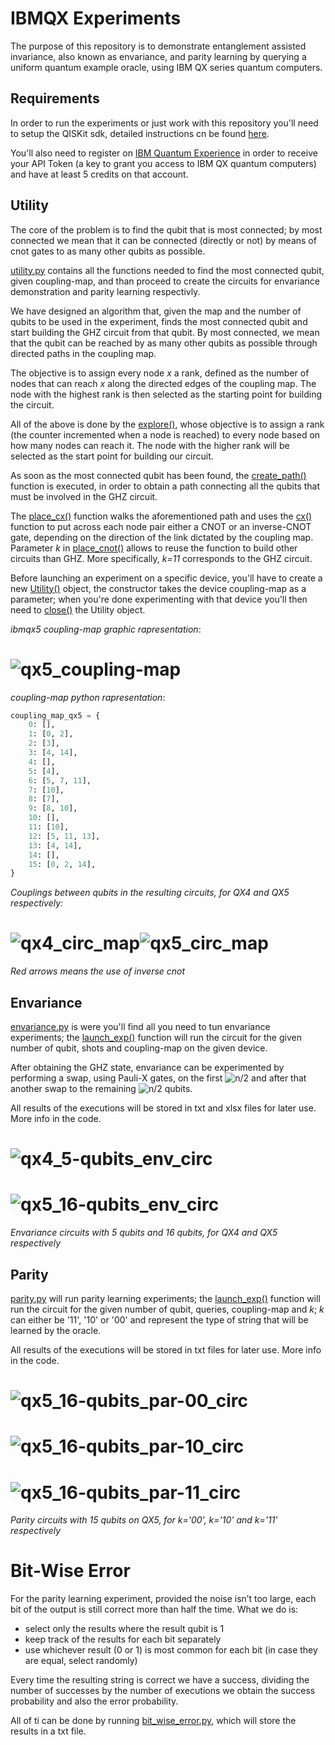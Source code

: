 # IBMQX Experiments
The purpose of this repository is to demonstrate entanglement assisted invariance,
also known as envariance, and parity learning by querying a uniform quantum example oracle,
using IBM QX series quantum computers.

## Requirements

In order to run the experiments or just work with this repository you'll need to setup
the QISKit sdk, detailed instructions cn be found
[here](https://github.com/QISKit/qiskit-sdk-py/blob/master/doc/install.rst#3.1-Setup-the-environment).

You'll also need to register on [IBM Quantum Experience](https://quantumexperience.ng.bluemix.net/qx/community)
in order to receive your API Token (a key to grant you access to IBM QX quantum computers)
and have at least 5 credits on that account.

## Utility

The core of the problem is to find the qubit that is most connected;
by most connected we mean that it can be connected (directly or not) by means of cnot gates
to as many other qubits as possible.

[utility.py](https://github.com/DavideFrr/ibmqx_experiments/blob/master/utility.py)
contains all the functions needed to find the most connected qubit, given coupling-map,
and than proceed to create the circuits for envariance demonstration and parity learning respectivly.

We have designed an algorithm that, given the map and the number of qubits to be used in the experiment,
finds the most connected qubit and start building the GHZ circuit from that qubit. By most connected,
we mean that the qubit can be reached by as many other qubits as possible
through directed paths in the coupling map.

The objective is to assign every node _x_ a rank, defined as the number of nodes
that can reach _x_ along the directed edges of the coupling map.
The node with the highest rank is then selected as the starting point for building the circuit.

All of the above is done by the [explore()](https://github.com/DavideFrr/ibmqx_experiments/blob/6349f5a688f927afc0a662f01f060f02b260771c/utility.py#L58),
whose objective is to assign a rank (the counter incremented when a node is reached) to
every node based on how many nodes can reach it. The node with the higher rank will be
selected as the start point for building our circuit.

As soon as the most connected qubit has been found, the [create_path()](https://github.com/DavideFrr/ibmqx_experiments/blob/6349f5a688f927afc0a662f01f060f02b260771c/utility.py#L100)
function is executed, in order to obtain a path connecting all the qubits
that must be involved in the GHZ circuit.

The [place_cx()](https://github.com/DavideFrr/ibmqx_experiments/blob/6349f5a688f927afc0a662f01f060f02b260771c/utility.py#L149)
function walks the aforementioned path and uses the [cx()](https://github.com/DavideFrr/ibmqx_experiments/blob/6349f5a688f927afc0a662f01f060f02b260771c/utility.py#L133)
function to put across each node pair either a CNOT or an inverse-CNOT gate,
depending on the direction of the link dictated by the coupling map.
Parameter _k_ in [place_cnot()](https://github.com/DavideFrr/ibmqx_experiments/blob/6349f5a688f927afc0a662f01f060f02b260771c/utility.py#L149)
allows to reuse the function to build other circuits
than GHZ. More specifically, _k=11_ corresponds to the GHZ circuit.

Before launching an experiment on a specific device, you'll have to create a new [Utility()](https://github.com/DavideFrr/ibmqx_experiments/blob/6349f5a688f927afc0a662f01f060f02b260771c/utility.py#L28)
object, the constructor takes the device coupling-map as a parameter;
when you're done experimenting with that device you'll
then need to [close()](https://github.com/DavideFrr/ibmqx_experiments/blob/6349f5a688f927afc0a662f01f060f02b260771c/utility.py#L51)
the Utility object.

_ibmqx5 coupling-map graphic rapresentation_:
# ![qx5_coupling-map](images/qx5_coupling-map.png)

_coupling-map python rapresentation_:
```python
coupling_map_qx5 = {
    0: [],
    1: [0, 2],
    2: [3],
    3: [4, 14],
    4: [],
    5: [4],
    6: [5, 7, 11],
    7: [10],
    8: [7],
    9: [8, 10],
    10: [],
    11: [10],
    12: [5, 11, 13],
    13: [4, 14],
    14: [],
    15: [0, 2, 14],
}
```


_Couplings between qubits in the resulting circuits, for QX4 and QX5 respectively:_
# ![qx4_circ_map](images/qx4_circ_map.png)![qx5_circ_map](images/qx5_circ_map.png)
_Red arrows means the use of inverse cnot_

## Envariance

[envariance.py](https://github.com/DavideFrr/ibmqx_experiments/blob/master/envariance.py)
is were you'll find all you need to tun envariance experiments; the [launch_exp()](https://github.com/DavideFrr/ibmqx_experiments/blob/6349f5a688f927afc0a662f01f060f02b260771c/envariance.py#L104)
function will run the circuit for the given number of qubit, shots and coupling-map on the given
device.

After obtaining the GHZ state, envariance can be experimented by performing a swap,
using Pauli-X gates, on the first
![n/2](http://latex.codecogs.com/gif.latex?\left&space;\lceil&space;n/2&space;\right&space;\rceil)
and after that another swap to the remaining
![n/2](http://latex.codecogs.com/gif.latex?\left&space;\lfloor&space;n/2&space;\right&space;\rfloor)
qubits.

All results of the executions will be stored in txt and xlsx files for later use.
More info in the code.

# ![qx4_5-qubits_env_circ](images/qx4_5-qubits_env_circ.png)
# ![qx5_16-qubits_env_circ](images/qx5_16-qubits_env_circ.png)
_Envariance circuits with 5 qubits and 16 qubits, for QX4 and QX5 respectively_

## Parity

[parity.py](https://github.com/DavideFrr/ibmqx_experiments/blob/master/parity.py)
will run parity learning experiments; the [launch_exp()](https://github.com/DavideFrr/ibmqx_experiments/blob/6349f5a688f927afc0a662f01f060f02b260771c/parity.py#L98)
function will run the circuit for the given number of qubit, queries, coupling-map and _k_;
_k_ can either be '11', '10' or '00' and represent the type of string that will be learned
by the oracle.

All results of the executions will be stored in txt files for later use.
More info in the code.

# ![qx5_16-qubits_par-00_circ](images/qx5_16-qubits_par-00_circ.png)
# ![qx5_16-qubits_par-10_circ](images/qx5_16-qubits_par-10_circ.png)
# ![qx5_16-qubits_par-11_circ](images/qx5_16-qubits_par-11_circ.png)
_Parity circuits with 15 qubits on QX5, for k='00', k='10' and k='11' respectively_

# Bit-Wise Error

For the parity learning experiment, provided the noise isn’t too large,
each bit of the output is still correct more than half the time. What we do is:
- select only the results where the result qubit is 1
- keep track of the results for each bit separately
- use whichever result (0 or 1) is most common for each bit
(in case they are equal, select randomly)

Every time the resulting string is correct we have a success, dividing
the number of successes by the number of executions we obtain the success probability
and also the error probability.

All of ti can be done by running [bit_wise_error.py](https://github.com/DavideFrr/ibmqx_experiments/blob/master/bit_wise_error.py),
which will store the results in a txt file.
